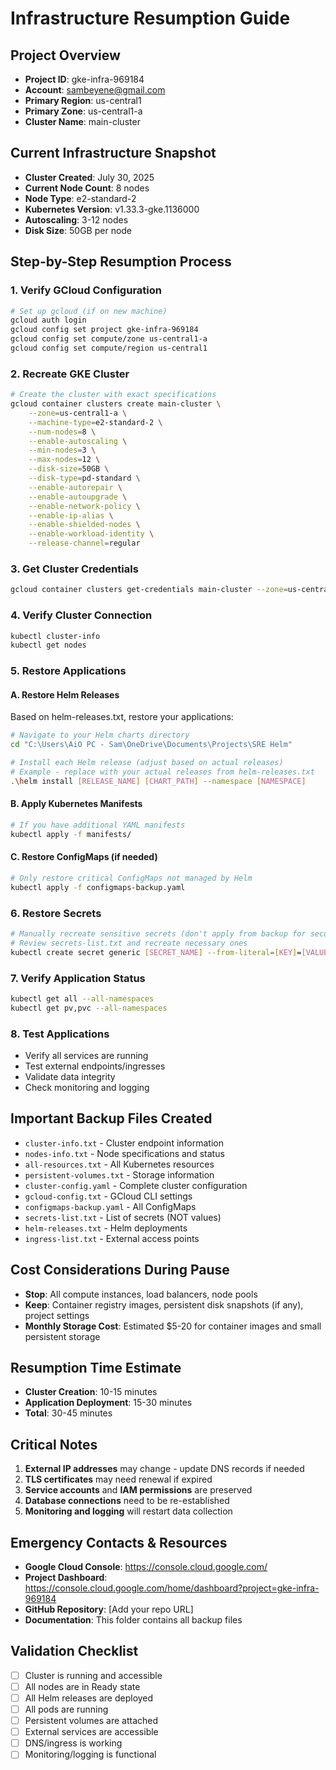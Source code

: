 # Infrastructure Resumption Guide

## Project Overview
- **Project ID**: gke-infra-969184
- **Account**: sambeyene@gmail.com
- **Primary Region**: us-central1
- **Primary Zone**: us-central1-a
- **Cluster Name**: main-cluster

## Current Infrastructure Snapshot
- **Cluster Created**: July 30, 2025
- **Current Node Count**: 8 nodes
- **Node Type**: e2-standard-2
- **Kubernetes Version**: v1.33.3-gke.1136000
- **Autoscaling**: 3-12 nodes
- **Disk Size**: 50GB per node

## Step-by-Step Resumption Process

### 1. Verify GCloud Configuration
```bash
# Set up gcloud (if on new machine)
gcloud auth login
gcloud config set project gke-infra-969184
gcloud config set compute/zone us-central1-a
gcloud config set compute/region us-central1
```

### 2. Recreate GKE Cluster
```bash
# Create the cluster with exact specifications
gcloud container clusters create main-cluster \
    --zone=us-central1-a \
    --machine-type=e2-standard-2 \
    --num-nodes=8 \
    --enable-autoscaling \
    --min-nodes=3 \
    --max-nodes=12 \
    --disk-size=50GB \
    --disk-type=pd-standard \
    --enable-autorepair \
    --enable-autoupgrade \
    --enable-network-policy \
    --enable-ip-alias \
    --enable-shielded-nodes \
    --enable-workload-identity \
    --release-channel=regular
```

### 3. Get Cluster Credentials
```bash
gcloud container clusters get-credentials main-cluster --zone=us-central1-a
```

### 4. Verify Cluster Connection
```bash
kubectl cluster-info
kubectl get nodes
```

### 5. Restore Applications

#### A. Restore Helm Releases
Based on helm-releases.txt, restore your applications:
```bash
# Navigate to your Helm charts directory
cd "C:\Users\AiO PC - Sam\OneDrive\Documents\Projects\SRE Helm"

# Install each Helm release (adjust based on actual releases)
# Example - replace with your actual releases from helm-releases.txt
.\helm install [RELEASE_NAME] [CHART_PATH] --namespace [NAMESPACE]
```

#### B. Apply Kubernetes Manifests
```bash
# If you have additional YAML manifests
kubectl apply -f manifests/
```

#### C. Restore ConfigMaps (if needed)
```bash
# Only restore critical ConfigMaps not managed by Helm
kubectl apply -f configmaps-backup.yaml
```

### 6. Restore Secrets
```bash
# Manually recreate sensitive secrets (don't apply from backup for security)
# Review secrets-list.txt and recreate necessary ones
kubectl create secret generic [SECRET_NAME] --from-literal=[KEY]=[VALUE]
```

### 7. Verify Application Status
```bash
kubectl get all --all-namespaces
kubectl get pv,pvc --all-namespaces
```

### 8. Test Applications
- Verify all services are running
- Test external endpoints/ingresses
- Validate data integrity
- Check monitoring and logging

## Important Backup Files Created
- `cluster-info.txt` - Cluster endpoint information
- `nodes-info.txt` - Node specifications and status
- `all-resources.txt` - All Kubernetes resources
- `persistent-volumes.txt` - Storage information
- `cluster-config.yaml` - Complete cluster configuration
- `gcloud-config.txt` - GCloud CLI settings
- `configmaps-backup.yaml` - All ConfigMaps
- `secrets-list.txt` - List of secrets (NOT values)
- `helm-releases.txt` - Helm deployments
- `ingress-list.txt` - External access points

## Cost Considerations During Pause
- **Stop**: All compute instances, load balancers, node pools
- **Keep**: Container registry images, persistent disk snapshots (if any), project settings
- **Monthly Storage Cost**: Estimated $5-20 for container images and small persistent storage

## Resumption Time Estimate
- **Cluster Creation**: 10-15 minutes
- **Application Deployment**: 15-30 minutes
- **Total**: 30-45 minutes

## Critical Notes
1. **External IP addresses** may change - update DNS records if needed
2. **TLS certificates** may need renewal if expired
3. **Service accounts** and **IAM permissions** are preserved
4. **Database connections** need to be re-established
5. **Monitoring and logging** will restart data collection

## Emergency Contacts & Resources
- **Google Cloud Console**: https://console.cloud.google.com/
- **Project Dashboard**: https://console.cloud.google.com/home/dashboard?project=gke-infra-969184
- **GitHub Repository**: [Add your repo URL]
- **Documentation**: This folder contains all backup files

## Validation Checklist
- [ ] Cluster is running and accessible
- [ ] All nodes are in Ready state
- [ ] All Helm releases are deployed
- [ ] All pods are running
- [ ] Persistent volumes are attached
- [ ] External services are accessible
- [ ] DNS/ingress is working
- [ ] Monitoring/logging is functional
